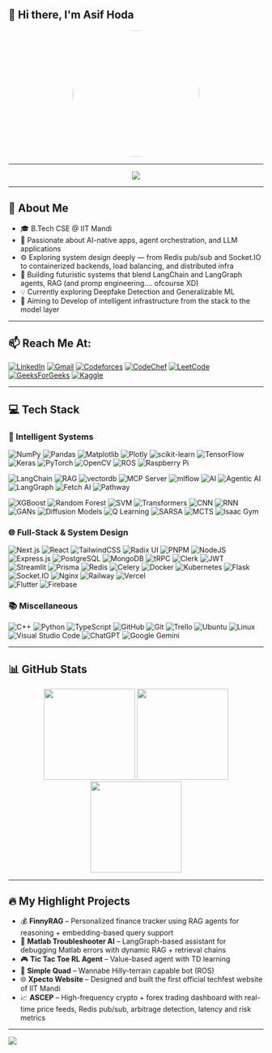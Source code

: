 ## 👋 Hi there, I'm Asif Hoda

<p align="center">
  <img src="https://sdk.bitmoji.com/render/panel/fc5507ba-0b77-439b-a135-1fa8827aa188-afdc45e0-9df4-426d-a52e-dafb2cb2a570-v1.png?transparent=1&palette=1" width="250" style="border-radius: 50%" />
</p>

---

<p align="center">
  <img src="https://readme-typing-svg.herokuapp.com?font=Fira+Code&size=24&pause=1000&color=00F7FF&center=true&vCenter=true&width=800&height=50&lines=CS+undergrad+@+IIT+Mandi+(2023-27);AI+%7C+Agentic+AI+%7C+LLM+Systems+%7C+RAG+%7C+DL;Fullstack+%7C+LangGraph+%7C+Autonomous+Systems"/>
</p>

---

## 🧠 About Me
- 🎓 B.Tech CSE @ IIT Mandi
- 🚀 Passionate about AI-native apps, agent orchestration, and LLM applications
- ⚙️ Exploring system design deeply — from Redis pub/sub and Socket.IO to containerized backends, load balancing, and distributed infra 
- 🤖 Building futuristic systems that blend LangChain and LangGraph agents, RAG (and promp engineering.... ofcourse XD)
- 💡 Currently exploring Deepfake Detection and Generalizable ML
- 🧱 Aiming to Develop of intelligent infrastructure from the stack to the model layer

---

## 📫 Reach Me At:
[![LinkedIn](https://img.shields.io/badge/LinkedIn-%230077B5.svg?style=flat-square&logo=linkedin&logoColor=white)](https://www.linkedin.com/in/asif-hoda-4312b4288/) 
[![Gmail](https://img.shields.io/badge/hoda.asif123@gmail.com-D14836?style=flat-square&logo=gmail&logoColor=white)](mailto:hoda.asif123@gmail.com)
[![Codeforces](https://img.shields.io/badge/Codeforces-445f9d?style=flat-square&logo=Codeforces&logoColor=white)](https://codeforces.com/profile/Lazy_interpreter)
[![CodeChef](https://img.shields.io/badge/CodeChef-%23964B00.svg?style=flat-square&logo=CodeChef&logoColor=white)](https://www.codechef.com/users/asifhoda)
[![LeetCode](https://img.shields.io/badge/LeetCode-000000?style=flat-square&logo=LeetCode&logoColor=#d16c06)](https://leetcode.com/u/mrhello291/)
[![GeeksForGeeks](https://img.shields.io/badge/GeeksforGeeks-gray?style=for-the-badge&logo=geeksforgeeks&logoColor=35914c)](https://www.geeksforgeeks.org/user/hodaasif123/)
[![Kaggle](https://img.shields.io/badge/Kaggle-035a7d?style=flat-square&logo=kaggle&logoColor=white)](https://www.kaggle.com/mrhello291)

---

## 💻 Tech Stack

### 🧠 Intelligent Systems  
![NumPy](https://img.shields.io/badge/numpy-%23013243.svg?style=for-the-badge&logo=numpy&logoColor=white)
![Pandas](https://img.shields.io/badge/pandas-%23150458.svg?style=for-the-badge&logo=pandas&logoColor=white)
![Matplotlib](https://img.shields.io/badge/Matplotlib-%23ffffff.svg?style=for-the-badge&logo=Matplotlib&logoColor=black)
![Plotly](https://img.shields.io/badge/Plotly-%233F4F75.svg?style=for-the-badge&logo=plotly&logoColor=white)
![scikit-learn](https://img.shields.io/badge/scikit--learn-%23F7931E.svg?style=for-the-badge&logo=scikit-learn&logoColor=white)
![TensorFlow](https://img.shields.io/badge/TensorFlow-FF6F00?style=for-the-badge&logo=tensorflow&logoColor=white)
![Keras](https://img.shields.io/badge/Keras-D00000?style=for-the-badge&logo=keras&logoColor=white)
![PyTorch](https://img.shields.io/badge/PyTorch-EE4C2C?style=for-the-badge&logo=pytorch&logoColor=white)
![OpenCV](https://img.shields.io/badge/OpenCV-5C3EE8?style=for-the-badge&logo=opencv&logoColor=white)
![ROS](https://img.shields.io/badge/ros-%230A0FF9.svg?style=for-the-badge&logo=ros&logoColor=white)
![Raspberry Pi](https://img.shields.io/badge/-Raspberry_Pi-C51A4A?style=for-the-badge&logo=Raspberry-Pi)

![LangChain](https://img.shields.io/badge/LangChain-0FA36B?style=for-the-badge&logo=langchain&logoColor=white)
![RAG](https://img.shields.io/badge/RAG-6A5ACD?style=for-the-badge)
![vectordb](https://img.shields.io/badge/vectordb-336791?style=for-the-badge&logo=postgresql&logoColor=white)
![MCP Server](https://img.shields.io/badge/mcp-708090?style=for-the-badge)
![mlflow](https://img.shields.io/badge/mlflow-%23d9ead3.svg?style=for-the-badge&logo=numpy&logoColor=blue)
![AI](https://img.shields.io/badge/AI-1E90FF?style=for-the-badge)
![Agentic AI](https://img.shields.io/badge/Agentic_AI-20B2AA?style=for-the-badge)
![LangGraph](https://img.shields.io/badge/LangGraph-333333?style=for-the-badge)
![Fetch AI](https://img.shields.io/badge/Fetch_AI-8A2BE2?style=for-the-badge)
![Pathway](https://img.shields.io/badge/Pathway-FF4500?style=for-the-badge)  

![XGBoost](https://img.shields.io/badge/XGBoost-FCA121?style=for-the-badge)
![Random Forest](https://img.shields.io/badge/Random_Forest-228B22?style=for-the-badge)
![SVM](https://img.shields.io/badge/SVM-4E4E4E?style=for-the-badge)
![Transformers](https://img.shields.io/badge/Transformers-FFD700?style=for-the-badge)
![CNN](https://img.shields.io/badge/CNN-FF0000?style=for-the-badge)
![RNN](https://img.shields.io/badge/RNN-00BFFF?style=for-the-badge)
![GANs](https://img.shields.io/badge/GANs-8B008B?style=for-the-badge)
![Diffusion Models](https://img.shields.io/badge/Diffusion_Models-483D8B?style=for-the-badge)
![Q Learning](https://img.shields.io/badge/Q_Learning-1E1E1E?style=for-the-badge)
![SARSA](https://img.shields.io/badge/SARSA-191970?style=for-the-badge)
![MCTS](https://img.shields.io/badge/MCTS-8FBC8F?style=for-the-badge)
![Isaac Gym](https://img.shields.io/badge/Isaac_Gym-5A5A5A?style=for-the-badge)

### 🌐 Full-Stack & System Design  
![Next.js](https://img.shields.io/badge/Next.js-000000?style=for-the-badge&logo=next.js&logoColor=white)
![React](https://img.shields.io/badge/React-20232A?style=for-the-badge&logo=react&logoColor=61DAFB)
![TailwindCSS](https://img.shields.io/badge/TailwindCSS-38B2AC?style=for-the-badge&logo=tailwind-css&logoColor=white)
![Radix UI](https://img.shields.io/badge/radix%20ui-161618.svg?style=for-the-badge&logo=radix-ui&logoColor=white)
![PNPM](https://img.shields.io/badge/pnpm-%234a4a4a.svg?style=for-the-badge&logo=pnpm&logoColor=f69220)
![NodeJS](https://img.shields.io/badge/node.js-6DA55F?style=for-the-badge&logo=node.js&logoColor=white)
![Express.js](https://img.shields.io/badge/express.js-%23404d59.svg?style=for-the-badge&logo=express&logoColor=%2361DAFB)
![PostgreSQL](https://img.shields.io/badge/PostgreSQL-336791?style=for-the-badge&logo=postgresql&logoColor=white)
![MongoDB](https://img.shields.io/badge/MongoDB-4EA94B?style=for-the-badge&logo=mongodb&logoColor=white)
![tRPC](https://img.shields.io/badge/tRPC-%232596BE.svg?style=for-the-badge&logo=tRPC&logoColor=white)
![Clerk](https://img.shields.io/badge/Clerk-3B82F6?style=for-the-badge)
![JWT](https://img.shields.io/badge/JWT-black?style=for-the-badge&logo=JSON%20web%20tokens)
![Streamlit](https://img.shields.io/badge/Streamlit-%23FE4B4B.svg?style=for-the-badge&logo=streamlit&logoColor=white)
![Prisma](https://img.shields.io/badge/Prisma-2D3748?style=for-the-badge&logo=prisma&logoColor=white)
![Redis](https://img.shields.io/badge/Redis-DC382D?style=for-the-badge&logo=redis&logoColor=white)
![Celery](https://img.shields.io/badge/celery-%23a9cc54.svg?style=for-the-badge&logo=celery&logoColor=ddf4a4)
![Docker](https://img.shields.io/badge/Docker-2496ED?style=for-the-badge&logo=docker&logoColor=white)
![Kubernetes](https://img.shields.io/badge/Kubernetes-326CE5?style=for-the-badge&logo=kubernetes&logoColor=white)
![Flask](https://img.shields.io/badge/Flask-000000?style=for-the-badge&logo=flask&logoColor=white)
![Socket.IO](https://img.shields.io/badge/Socket.IO-010101?style=for-the-badge&logo=socket.io&logoColor=white)
![Nginx](https://img.shields.io/badge/Nginx-009639?style=for-the-badge&logo=nginx&logoColor=white)
![Railway](https://img.shields.io/badge/Railway-000000?style=for-the-badge&logo=railway&logoColor=white)
![Vercel](https://img.shields.io/badge/Vercel-000000?style=for-the-badge&logo=vercel&logoColor=white)  
![Flutter](https://img.shields.io/badge/Flutter-%2302569B.svg?style=for-the-badge&logo=Flutter&logoColor=white)
![Firebase](https://img.shields.io/badge/firebase-a08021?style=for-the-badge&logo=firebase&logoColor=ffcd34)

### 📚 Miscellaneous  
![C++](https://img.shields.io/badge/c++-00599C?style=for-the-badge&logo=c%2B%2B&logoColor=white)
![Python](https://img.shields.io/badge/python-3670A0?style=for-the-badge&logo=python&logoColor=ffdd54)
![TypeScript](https://img.shields.io/badge/typeScript-3178C6?style=for-the-badge&logo=typescript&logoColor=white)
![GitHub](https://img.shields.io/badge/GitHub-181717?style=for-the-badge&logo=github)
![Git](https://img.shields.io/badge/git-%23F05033.svg?style=for-the-badge&logo=git&logoColor=white)
![Trello](https://img.shields.io/badge/Trello-%23026AA7.svg?style=for-the-badge&logo=Trello&logoColor=white)
![Ubuntu](https://img.shields.io/badge/Ubuntu-E95420?style=for-the-badge&logo=ubuntu&logoColor=white)
![Linux](https://img.shields.io/badge/Linux-FCC624?style=for-the-badge&logo=linux&logoColor=black)
![Visual Studio Code](https://img.shields.io/badge/Visual%20Studio%20Code-0078d7.svg?style=for-the-badge&logo=visual-studio-code&logoColor=white)
![ChatGPT](https://img.shields.io/badge/chatGPT-74aa9c?style=for-the-badge&logo=openai&logoColor=white)
![Google Gemini](https://img.shields.io/badge/google%20gemini-8E75B2?style=for-the-badge&logo=google%20gemini&logoColor=white)


---

## 📊 GitHub Stats
<div align="center">
  <img src="https://github-readme-stats.vercel.app/api?username=mrhello291&show_icons=true&theme=github_dark&hide_border=true&count_private=true" height="180px"/>
  <img src="https://github-readme-streak-stats.herokuapp.com/?user=mrhello291&theme=github-dark&hide_border=true" height="180px"/>
</div>

<div align="center">
  <img src="https://github-readme-stats.vercel.app/api/top-langs/?username=mrhello291&layout=compact&theme=github_dark&hide_border=true" height="180px"/>
</div>

---

## 🔥 My Highlight Projects
- 💰 **FinnyRAG** – Personalized finance tracker using RAG agents for reasoning + embedding-based query support
- 🧠 **Matlab Troubleshooter AI** – LangGraph-based assistant for debugging Matlab errors with dynamic RAG + retrieval chains
- 🎮 **Tic Tac Toe RL Agent** – Value-based agent with TD learning
- 🤖 **Simple Quad** – Wannabe Hilly-terrain capable bot (ROS)
- 🌐 **Xpecto Website** – Designed and built the first official techfest website of IIT Mandi
- 📈 **ASCEP** – High-frequency crypto + forex trading dashboard with real-time price feeds, Redis pub/sub, arbitrage detection, latency and risk metrics  

---

[![](https://visitcount.itsvg.in/api?id=mrhello291&icon=0&color=0)](https://visitcount.itsvg.in)
